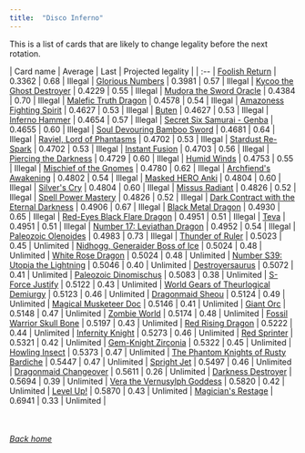 ```yaml
---
title:  "Disco Inferno"
---
```


This is a list of cards that are likely to change legality before the next rotation.

| Card name | Average | Last | Projected legality |
| :-- |
[Foolish Return](https://db.ygoprodeck.com/card/?search=Foolish%20Return) | 0.3362 | 0.68 | Illegal |
[Glorious Numbers](https://db.ygoprodeck.com/card/?search=Glorious%20Numbers) | 0.3981 | 0.57 | Illegal |
[Kycoo the Ghost Destroyer](https://db.ygoprodeck.com/card/?search=Kycoo%20the%20Ghost%20Destroyer) | 0.4229 | 0.55 | Illegal |
[Mudora the Sword Oracle](https://db.ygoprodeck.com/card/?search=Mudora%20the%20Sword%20Oracle) | 0.4384 | 0.70 | Illegal |
[Malefic Truth Dragon](https://db.ygoprodeck.com/card/?search=Malefic%20Truth%20Dragon) | 0.4578 | 0.54 | Illegal |
[Amazoness Fighting Spirit](https://db.ygoprodeck.com/card/?search=Amazoness%20Fighting%20Spirit) | 0.4627 | 0.53 | Illegal |
[Buten](https://db.ygoprodeck.com/card/?search=Buten) | 0.4627 | 0.53 | Illegal |
[Inferno Hammer](https://db.ygoprodeck.com/card/?search=Inferno%20Hammer) | 0.4654 | 0.57 | Illegal |
[Secret Six Samurai - Genba](https://db.ygoprodeck.com/card/?search=Secret%20Six%20Samurai%20-%20Genba) | 0.4655 | 0.60 | Illegal |
[Soul Devouring Bamboo Sword](https://db.ygoprodeck.com/card/?search=Soul%20Devouring%20Bamboo%20Sword) | 0.4681 | 0.64 | Illegal |
[Raviel, Lord of Phantasms](https://db.ygoprodeck.com/card/?search=Raviel,%20Lord%20of%20Phantasms) | 0.4702 | 0.53 | Illegal |
[Stardust Re-Spark](https://db.ygoprodeck.com/card/?search=Stardust%20Re-Spark) | 0.4702 | 0.53 | Illegal |
[Instant Fusion](https://db.ygoprodeck.com/card/?search=Instant%20Fusion) | 0.4703 | 0.56 | Illegal |
[Piercing the Darkness](https://db.ygoprodeck.com/card/?search=Piercing%20the%20Darkness) | 0.4729 | 0.60 | Illegal |
[Humid Winds](https://db.ygoprodeck.com/card/?search=Humid%20Winds) | 0.4753 | 0.55 | Illegal |
[Mischief of the Gnomes](https://db.ygoprodeck.com/card/?search=Mischief%20of%20the%20Gnomes) | 0.4780 | 0.62 | Illegal |
[Archfiend's Awakening](https://db.ygoprodeck.com/card/?search=Archfiend's%20Awakening) | 0.4802 | 0.54 | Illegal |
[Masked HERO Anki](https://db.ygoprodeck.com/card/?search=Masked%20HERO%20Anki) | 0.4804 | 0.60 | Illegal |
[Silver's Cry](https://db.ygoprodeck.com/card/?search=Silver's%20Cry) | 0.4804 | 0.60 | Illegal |
[Missus Radiant](https://db.ygoprodeck.com/card/?search=Missus%20Radiant) | 0.4826 | 0.52 | Illegal |
[Spell Power Mastery](https://db.ygoprodeck.com/card/?search=Spell%20Power%20Mastery) | 0.4826 | 0.52 | Illegal |
[Dark Contract with the Eternal Darkness](https://db.ygoprodeck.com/card/?search=Dark%20Contract%20with%20the%20Eternal%20Darkness) | 0.4906 | 0.67 | Illegal |
[Black Metal Dragon](https://db.ygoprodeck.com/card/?search=Black%20Metal%20Dragon) | 0.4930 | 0.65 | Illegal |
[Red-Eyes Black Flare Dragon](https://db.ygoprodeck.com/card/?search=Red-Eyes%20Black%20Flare%20Dragon) | 0.4951 | 0.51 | Illegal |
[Teva](https://db.ygoprodeck.com/card/?search=Teva) | 0.4951 | 0.51 | Illegal |
[Number 17: Leviathan Dragon](https://db.ygoprodeck.com/card/?search=Number%2017:%20Leviathan%20Dragon) | 0.4952 | 0.54 | Illegal |
[Paleozoic Olenoides](https://db.ygoprodeck.com/card/?search=Paleozoic%20Olenoides) | 0.4983 | 0.73 | Illegal |
[Thunder of Ruler](https://db.ygoprodeck.com/card/?search=Thunder%20of%20Ruler) | 0.5023 | 0.45 | Unlimited |
[Nidhogg, Generaider Boss of Ice](https://db.ygoprodeck.com/card/?search=Nidhogg,%20Generaider%20Boss%20of%20Ice) | 0.5024 | 0.48 | Unlimited |
[White Rose Dragon](https://db.ygoprodeck.com/card/?search=White%20Rose%20Dragon) | 0.5024 | 0.48 | Unlimited |
[Number S39: Utopia the Lightning](https://db.ygoprodeck.com/card/?search=Number%20S39:%20Utopia%20the%20Lightning) | 0.5046 | 0.40 | Unlimited |
[Destroyersaurus](https://db.ygoprodeck.com/card/?search=Destroyersaurus) | 0.5072 | 0.41 | Unlimited |
[Paleozoic Dinomischus](https://db.ygoprodeck.com/card/?search=Paleozoic%20Dinomischus) | 0.5083 | 0.38 | Unlimited |
[S-Force Justify](https://db.ygoprodeck.com/card/?search=S-Force%20Justify) | 0.5122 | 0.43 | Unlimited |
[World Gears of Theurlogical Demiurgy](https://db.ygoprodeck.com/card/?search=World%20Gears%20of%20Theurlogical%20Demiurgy) | 0.5123 | 0.46 | Unlimited |
[Dragonmaid Sheou](https://db.ygoprodeck.com/card/?search=Dragonmaid%20Sheou) | 0.5124 | 0.49 | Unlimited |
[Magical Musketeer Doc](https://db.ygoprodeck.com/card/?search=Magical%20Musketeer%20Doc) | 0.5146 | 0.41 | Unlimited |
[Giant Orc](https://db.ygoprodeck.com/card/?search=Giant%20Orc) | 0.5148 | 0.47 | Unlimited |
[Zombie World](https://db.ygoprodeck.com/card/?search=Zombie%20World) | 0.5174 | 0.48 | Unlimited |
[Fossil Warrior Skull Bone](https://db.ygoprodeck.com/card/?search=Fossil%20Warrior%20Skull%20Bone) | 0.5197 | 0.43 | Unlimited |
[Red Rising Dragon](https://db.ygoprodeck.com/card/?search=Red%20Rising%20Dragon) | 0.5222 | 0.44 | Unlimited |
[Infernity Knight](https://db.ygoprodeck.com/card/?search=Infernity%20Knight) | 0.5273 | 0.46 | Unlimited |
[Red Sprinter](https://db.ygoprodeck.com/card/?search=Red%20Sprinter) | 0.5321 | 0.42 | Unlimited |
[Gem-Knight Zirconia](https://db.ygoprodeck.com/card/?search=Gem-Knight%20Zirconia) | 0.5322 | 0.45 | Unlimited |
[Howling Insect](https://db.ygoprodeck.com/card/?search=Howling%20Insect) | 0.5373 | 0.47 | Unlimited |
[The Phantom Knights of Rusty Bardiche](https://db.ygoprodeck.com/card/?search=The%20Phantom%20Knights%20of%20Rusty%20Bardiche) | 0.5447 | 0.47 | Unlimited |
[Spright Jet](https://db.ygoprodeck.com/card/?search=Spright%20Jet) | 0.5497 | 0.46 | Unlimited |
[Dragonmaid Changeover](https://db.ygoprodeck.com/card/?search=Dragonmaid%20Changeover) | 0.5611 | 0.26 | Unlimited |
[Darkness Destroyer](https://db.ygoprodeck.com/card/?search=Darkness%20Destroyer) | 0.5694 | 0.39 | Unlimited |
[Vera the Vernusylph Goddess](https://db.ygoprodeck.com/card/?search=Vera%20the%20Vernusylph%20Goddess) | 0.5820 | 0.42 | Unlimited |
[Level Up!](https://db.ygoprodeck.com/card/?search=Level%20Up!) | 0.5870 | 0.43 | Unlimited |
[Magician's Restage](https://db.ygoprodeck.com/card/?search=Magician's%20Restage) | 0.6941 | 0.33 | Unlimited |

<br>

###### [Back home](index)